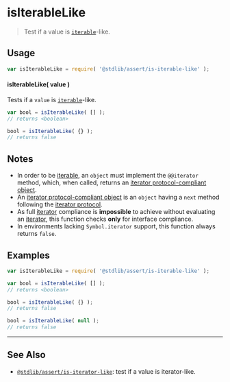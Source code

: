 <!--

@license Apache-2.0

Copyright (c) 2018 The Stdlib Authors.

Licensed under the Apache License, Version 2.0 (the "License");
you may not use this file except in compliance with the License.
You may obtain a copy of the License at

   http://www.apache.org/licenses/LICENSE-2.0

Unless required by applicable law or agreed to in writing, software
distributed under the License is distributed on an "AS IS" BASIS,
WITHOUT WARRANTIES OR CONDITIONS OF ANY KIND, either express or implied.
See the License for the specific language governing permissions and
limitations under the License.

-->

# isIterableLike

> Test if a value is [`iterable`][mdn-iterable-protocol]-like.

<section class="usage">

## Usage

```javascript
var isIterableLike = require( '@stdlib/assert/is-iterable-like' );
```

#### isIterableLike( value )

Tests if a `value` is [`iterable`][mdn-iterator-protocol]-like.

```javascript
var bool = isIterableLike( [] );
// returns <boolean>

bool = isIterableLike( {} );
// returns false
```

</section>

<!-- /.usage -->

<section class="notes">

## Notes

-   In order to be [iterable][mdn-iterable-protocol], an `object` must implement the `@@iterator` method, which, when called, returns an [iterator protocol-compliant object][mdn-iterator-protocol].
-   An [iterator protocol-compliant object][mdn-iterator-protocol] is an `object` having a `next` method following the [iterator protocol][mdn-iterator-protocol].
-   As full [iterator][mdn-iterator-protocol] compliance is **impossible** to achieve without evaluating an [iterator][mdn-iterator-protocol], this function checks **only** for interface compliance.
-   In environments lacking `Symbol.iterator` support, this function always returns `false`.

</section>

<!-- /.notes -->

<section class="examples">

## Examples

<!-- eslint no-undef: "error" -->

```javascript
var isIterableLike = require( '@stdlib/assert/is-iterable-like' );

var bool = isIterableLike( [] );
// returns <boolean>

bool = isIterableLike( {} );
// returns false

bool = isIterableLike( null );
// returns false
```

</section>

<!-- /.examples -->

<!-- Section for related `stdlib` packages. Do not manually edit this section, as it is automatically populated. -->

<section class="related">

* * *

## See Also

-   <span class="package-name">[`@stdlib/assert/is-iterator-like`][@stdlib/assert/is-iterator-like]</span><span class="delimiter">: </span><span class="description">test if a value is iterator-like.</span>

</section>

<!-- /.related -->

<!-- Section for all links. Make sure to keep an empty line after the `section` element and another before the `/section` close. -->

<section class="links">

[mdn-iterable-protocol]: https://developer.mozilla.org/en-US/docs/Web/JavaScript/Reference/Iteration_protocols#The_iterable_protocol

[mdn-iterator-protocol]: https://developer.mozilla.org/en-US/docs/Web/JavaScript/Reference/Iteration_protocols#The_iterator_protocol

<!-- <related-links> -->

[@stdlib/assert/is-iterator-like]: https://github.com/stdlib-js/stdlib/tree/develop/lib/node_modules/%40stdlib/assert/is-iterator-like

<!-- </related-links> -->

</section>

<!-- /.links -->
